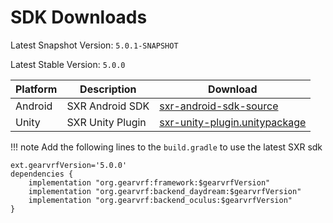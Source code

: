 # SDK Downloads

Latest Snapshot Version: `5.0.1-SNAPSHOT`

Latest Stable Version: `5.0.0`

| Platform | Description      | Download                      |
|----------|------------------|-------------------------------|
| Android  | SXR Android SDK  | [sxr-android-sdk-source](https://github.com/sxrsdk/sxrsdk) |
| Unity    | SXR Unity Plugin | [sxr-unity-plugin.unitypackage](/files/SXR_UnityPlugin_Beta.90.0.UnityPackage) |

!!! note
    Add the following lines to the `build.gradle` to use the latest SXR sdk

```
ext.gearvrfVersion='5.0.0'
dependencies {
    implementation "org.gearvrf:framework:$gearvrfVersion"
    implementation "org.gearvrf:backend_daydream:$gearvrfVersion"
    implementation "org.gearvrf:backend_oculus:$gearvrfVersion"
}
```


